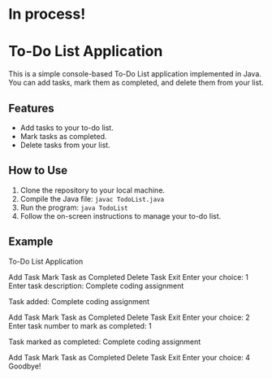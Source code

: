 # In process!

# To-Do List Application

This is a simple console-based To-Do List application implemented in Java. You can add tasks, mark them as completed, and delete them from your list.

## Features

- Add tasks to your to-do list.
- Mark tasks as completed.
- Delete tasks from your list.

## How to Use

1. Clone the repository to your local machine.
2. Compile the Java file: `javac TodoList.java`
3. Run the program: `java TodoList`
4. Follow the on-screen instructions to manage your to-do list.

## Example

To-Do List Application

Add Task
Mark Task as Completed
Delete Task
Exit
Enter your choice: 1
Enter task description: Complete coding assignment

Task added: Complete coding assignment

Add Task
Mark Task as Completed
Delete Task
Exit
Enter your choice: 2
Enter task number to mark as completed: 1

Task marked as completed: Complete coding assignment

Add Task
Mark Task as Completed
Delete Task
Exit
Enter your choice: 4
Goodbye!
